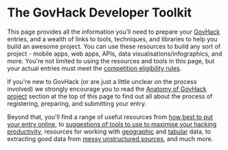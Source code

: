 <h1>The GovHack Developer Toolkit</h1>

This page provides all the information you'll need to prepare your [GovHack](http://www.govhack.org/) entries, and a wealth of links to tools, techniques, and libraries to help you build an awesome project. You can use these resources to build any sort of project - mobile apps, web apps, APIs, data visualisations/infographics, and more. You're not limited to using the resources and tools in this page, but your actual entries must meet the [competition eligibility rules](http://www.govhack.org/competition-rules-code-of-conduct/).

If you're new to GovHack (or are just a little unclear on the process involved) we strongly encourage you to read the [Anatomy of GovHack project](/event-info/anatomy/) section at the top of this page to find out all about the process of registering, preparing, and submitting your entry.

Beyond that, you'll find a range of useful resources from [how best to put your entry online](/event-info/project-hosting/), to [suggestions of tools to use to maximise your hacking productivity](/event-info/productive-hacking/), resources for working with [geographic](/technical/geographic-data/) and [tabular](/technical/tabular-data/) data, to extracting good data from [messy unstructured sources](/technical/unstructed-data/), and much more.